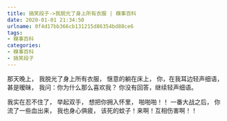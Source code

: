 ```yaml
---
title: 搞笑段子->我脱光了身上所有衣服 | 糗事百科
date: 2020-01-01 21:34:50
urlname: 0f4d17bb366cb131215d86354bd88ce6
tags: 
- 糗事百科
categories:
- 糗事百科
- 搞笑段子
---
```

那天晚上， 我脱光了身上所有衣服， 惬意的躺在床上， 你，在我耳边轻声细语， 甚是暧昧， 我问：你为什么那么喜欢我？ 你没有回答，继续轻声细语。

我实在忍不住了， 举起双手， 想把你拥入怀里， 啪啪啪！！ 一番大战之后， 你流了一些血出来， 我也身心俱疲， 该死的蚊子！来啊！互相伤害啊！！


